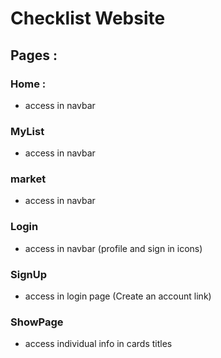 # Checklist Website

## Pages :

### Home :

- access in navbar

### MyList

- access in navbar

### market

- access in navbar

### Login

- access in navbar (profile and sign in icons)

### SignUp

- access in login page (Create an account link)

### ShowPage

- access individual info in cards titles


